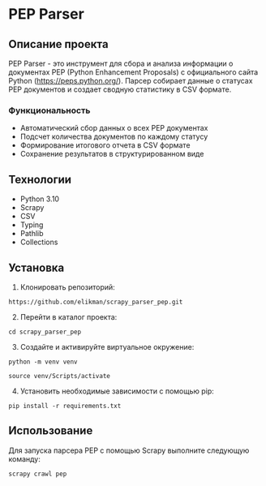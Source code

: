 # PEP Parser

## Описание проекта
PEP Parser - это инструмент для сбора и анализа информации о документах PEP (Python Enhancement Proposals) с официального сайта Python (https://peps.python.org/). Парсер собирает данные о статусах PEP документов и создает сводную статистику в CSV формате.

### Функциональность
- Автоматический сбор данных о всех PEP документах
- Подсчет количества документов по каждому статусу
- Формирование итогового отчета в CSV формате
- Сохранение результатов в структурированном виде

## Технологии
- Python 3.10
- Scrapy
- CSV
- Typing
- Pathlib
- Collections

## Установка

1. Клонировать репозиторий:
```
https://github.com/elikman/scrapy_parser_pep.git
```
2. Перейти в каталог проекта:
```
cd scrapy_parser_pep
```
3. Cоздайте и активируйте виртуальное окружение:
```
python -m venv venv
```
```
source venv/Scripts/activate
```
4. Установить необходимые зависимости с помощью pip:
```
pip install -r requirements.txt
```

## Использование

Для запуска парсера PEP с помощью Scrapy выполните следующую команду:
```
scrapy crawl pep
```
